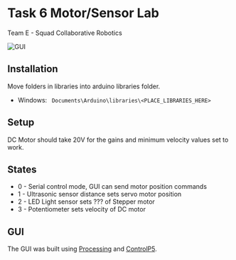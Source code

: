 Task 6 Motor/Sensor Lab
=================================

Team E - Squad Collaborative Robotics

![GUI](http://i.imgur.com/DkblNDl.png)


Installation
---
Move folders in libraries into arduino libraries folder.

* Windows: ``` Documents\Arduino\libraries\<PLACE_LIBRARIES_HERE>```


Setup
---
DC Motor should take 20V for the gains and minimum velocity values set to work.

States
---

* 0 - Serial control mode, GUI can send motor position commands
* 1 - Ultrasonic sensor distance sets servo motor position
* 2 - LED Light sensor sets ??? of Stepper motor
* 3 - Potentiometer sets velocity of DC motor

GUI
---
The GUI was built using [Processing](http://www.processing.org/) and [ControlP5](http://www.sojamo.de/libraries/controlP5/).

